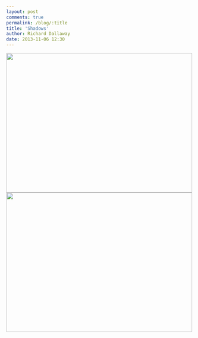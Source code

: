 ```yaml
---
layout: post
comments: true
permalink: /blog/:title
title: 'Shadows'
author: Richard Dallaway
date: 2013-11-06 12:30
---
```


<div><a href="//static.skitters.dallaway.com/tp_2013-10-07_07_44_13.jpg"><img src="//static.skitters.dallaway.com/tp_thumb_2013-10-07_07_44_13.jpg" width="500" height="375"/></a></div><div><a href="//static.skitters.dallaway.com/tp_2013-10-07_07_43_40.jpg"><img src="//static.skitters.dallaway.com/tp_thumb_2013-10-07_07_43_40.jpg" width="500" height="375"/></a></div>


   
      
